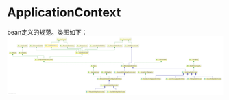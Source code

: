 # ApplicationContext
bean定义的规范。类图如下：
![ApplicationContext](/img/posts/ApplicationContext_class.png "类图")